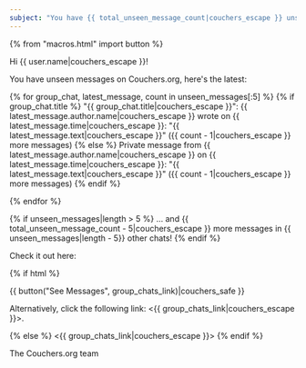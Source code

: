 ```yaml
---
subject: "You have {{ total_unseen_message_count|couchers_escape }} unseen messages in {{ unseen_messages|length|couchers_escape }} chats on Couchers.org!"
---
```


{% from "macros.html" import button %}

Hi {{ user.name|couchers_escape }}!

You have unseen messages on Couchers.org, here's the latest:

{% for group_chat, latest_message, count in unseen_messages[:5] %}
{% if group_chat.title %}
"{{ group_chat.title|couchers_escape }}": {{ latest_message.author.name|couchers_escape }} wrote on {{ latest_message.time|couchers_escape }}: "{{ latest_message.text|couchers_escape }}" ({{ count - 1|couchers_escape }} more messages)
{% else %}
Private message from {{ latest_message.author.name|couchers_escape }} on {{ latest_message.time|couchers_escape }}: "{{ latest_message.text|couchers_escape }}" ({{ count - 1|couchers_escape }} more messages)
{% endif %}

{% endfor %}

{% if unseen_messages|length > 5 %}
... and {{ total_unseen_message_count - 5|couchers_escape }} more messages in {{ unseen_messages|length - 5}} other chats!
{% endif %}

Check it out here:

{% if html %}

{{ button("See Messages", group_chats_link)|couchers_safe }}

Alternatively, click the following link: <{{ group_chats_link|couchers_escape }}>.

{% else %}
<{{ group_chats_link|couchers_escape }}>
{% endif %}

The Couchers.org team
